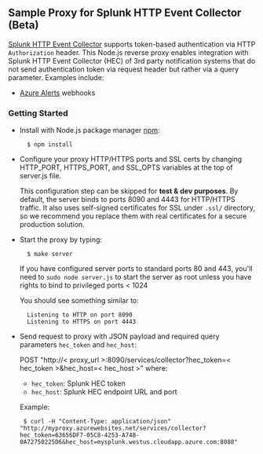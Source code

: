 ## Sample Proxy for Splunk HTTP Event Collector (Beta)
[Splunk HTTP Event Collector](http://dev.splunk.com/view/SP-CAAAE6P) supports token-based authentication via HTTP `Authorization` header. This Node.js reverse proxy enables integration with Splunk HTTP Event Collector (HEC) of 3rd party notification systems that do not send authentication token via request header but rather via a query parameter. Examples include:
* [Azure Alerts](https://azure.microsoft.com/en-us/documentation/articles/insights-webhooks-alerts/) webhooks

### Getting Started
* Install with Node.js package manager [npm](http://npmjs.org/):

        $ npm install

* Configure your proxy HTTP/HTTPS ports and SSL certs by changing HTTP_PORT, HTTPS_PORT, and SSL_OPTS variables at the top of server.js file.
	
	This configuration step can be skipped for **test & dev purposes**. By default, the server binds to ports 8090 and 4443 for HTTP/HTTPS traffic. It also uses self-signed certificates for SSL under `.ssl/` directory, so we recommend you replace them with real certificates for a secure production solution.

* Start the proxy by typing:

		$ make server

	If you have configured server ports to standard ports 80 and 443, you'll need to `sudo node server.js` to start the server as root unless you have rights to bind to privileged ports < 1024
	
	You should see something similar to:

    	Listening to HTTP on port 8090
    	Listening to HTTPS on port 4443

* Send request to proxy with JSON payload and required query parameters `hec_token` and `hec_host`:

	POST "http://< proxy_url >:8090/services/collector?hec_token=< hec_token >&hec_host=< hec_host >"
	where:
	* `hec_token`: Splunk HEC token
	* `hec_host`: Splunk HEC endpoint URL and port

	Example:
   ```	
	$ curl -H "Content-Type: application/json" "http://myproxy.azurewebsites.net/services/collector?hec_token=63656DF7-05C8-4253-A748-0A72750225D6&hec_host=mysplunk.westus.cloudapp.azure.com:8088"
   ```
